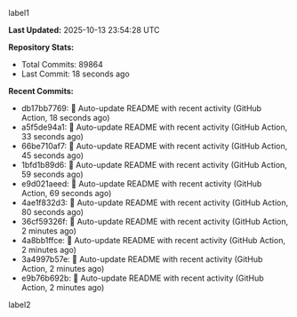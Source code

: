 
label1 
<!-- ACTIVITY_START -->
**Last Updated:** 2025-10-13 23:54:28 UTC

**Repository Stats:**
- Total Commits: 89864
- Last Commit: 18 seconds ago

**Recent Commits:**
- db17bb7769: 🤖 Auto-update README with recent activity (GitHub Action, 18 seconds ago)
- a5f5de94a1: 🤖 Auto-update README with recent activity (GitHub Action, 33 seconds ago)
- 66be710af7: 🤖 Auto-update README with recent activity (GitHub Action, 45 seconds ago)
- 1bfd1b89d6: 🤖 Auto-update README with recent activity (GitHub Action, 59 seconds ago)
- e9d021aeed: 🤖 Auto-update README with recent activity (GitHub Action, 69 seconds ago)
- 4ae1f832d3: 🤖 Auto-update README with recent activity (GitHub Action, 80 seconds ago)
- 36cf59326f: 🤖 Auto-update README with recent activity (GitHub Action, 2 minutes ago)
- 4a8bb1ffce: 🤖 Auto-update README with recent activity (GitHub Action, 2 minutes ago)
- 3a4997b57e: 🤖 Auto-update README with recent activity (GitHub Action, 2 minutes ago)
- e9b76b692b: 🤖 Auto-update README with recent activity (GitHub Action, 2 minutes ago)
<!-- ACTIVITY_END -->

label2
